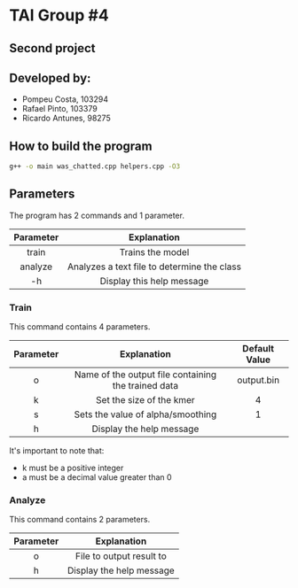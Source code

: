 # TAI Group #4
## Second project
## Developed by:
- Pompeu Costa, 103294
- Rafael Pinto, 103379
- Ricardo Antunes, 98275

## How to build the program
```bash
g++ -o main was_chatted.cpp helpers.cpp -O3

```

## Parameters
The program has 2 commands and 1 parameter.

| Parameter 	   |            Explanation    	                                | 
|:-------------: |:--------------------------------------------------------:	|
|     train      |     Trains the model    	                                  |
|     analyze    |  Analyzes a text file to determine the class               |
|     -h     	   |         Display this help message                        	|

### Train
  This command contains 4 parameters.

| Parameter 	|                 Explanation                          | Default Value 	|
|:---------:	|:---------------------------------------------------: |:-------------:	|
|     o     	|  Name of the output file containing the trained data |  output.bin   	|
|     k     	|     Set the size of the kmer           	             |     4        	|
|     s     	|     Sets the value of alpha/smoothing 	             |     1       	  |
|     h     	|     Display the help message       	                 |              	|


It's important to note that:
- k must be a positive integer
- a must be a decimal value greater than 0

### Analyze
  This command contains 2 parameters.

| Parameter 	|              Explanation               |
|:---------:	|:-------------------------------------: |
|     o     	|   File to output result to             |
|     h     	|     Display the help message           |
